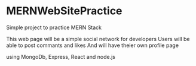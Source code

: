 # MERNWebSitePractice
Simple project to practice MERN Stack 

This web page will be a simple social network for developers
Users will be able to post commants and likes
And will have theier own profile page

using MongoDb, Express, React and node.js
